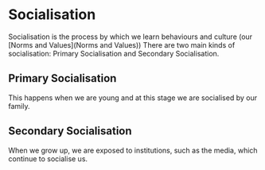 # Socialisation
Socialisation is the process by which we learn behaviours and culture (our [Norms and Values](Norms and Values))
There are two main kinds of socialisation: Primary Socialisation and Secondary Socialisation.

## Primary Socialisation
This happens when we are young and at this stage we are socialised by our family.

## Secondary Socialisation
When we grow up, we are exposed to institutions, such as the media, which continue to socialise us.
